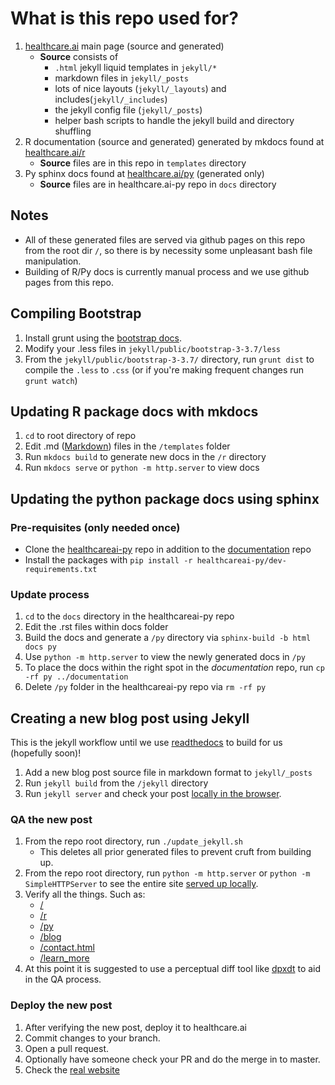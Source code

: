 # What is this repo used for?

1. [healthcare.ai](http://healthcare.ai) main page (source and generated)
    - **Source** consists of
        - `.html` jekyll liquid templates in `jekyll/*`
        - markdown files in `jekyll/_posts`
        - lots of nice layouts (`jekyll/_layouts`) and includes(`jekyll/_includes`)
        - the jekyll config file (`jekyll/_posts`)
        - helper bash scripts to handle the jekyll build and directory shuffling
2. R documentation (source and generated) generated by mkdocs found at [healthcare.ai/r](http://healthcare.ai/r)
    - **Source** files are in this repo in `templates` directory
3. Py sphinx docs found at [healthcare.ai/py](http://healthcare.ai/py) (generated only)
    - **Source** files are in healthcare.ai-py repo in `docs` directory
    
## Notes

- All of these generated files are served via github pages on this repo from the root dir `/`, so there is by necessity
some unpleasant bash file manipulation.
- Building of R/Py docs is currently manual process and we use github pages from this repo.

## Compiling Bootstrap

1. Install grunt using the [bootstrap docs]((http://getbootstrap.com/getting-started/#grunt)).
2. Modify your .less files in `jekyll/public/bootstrap-3-3.7/less`
3. From the `jekyll/public/bootstrap-3-3.7/` directory, run `grunt dist` to compile the `.less` to `.css` (or if you're
making frequent changes run `grunt watch`)

## Updating R package docs with mkdocs

1. `cd` to root directory of repo
2. Edit .md ([Markdown](https://daringfireball.net/projects/markdown/syntax)) files in the `/templates` folder
3. Run `mkdocs build` to generate new docs in the `/r` directory
4. Run `mkdocs serve` or `python -m http.server` to view docs

## Updating the python package docs using sphinx

### Pre-requisites (only needed once)

- Clone the [healthcareai-py](https://github.com/HealthCatalystSLC/healthcareai-py) repo in addition to the
[documentation](https://github.com/HealthCatalystSLC/documentation) repo
- Install the packages with `pip install -r healthcareai-py/dev-requirements.txt`

### Update process

1. `cd` to the `docs` directory in the healthcareai-py repo
2. Edit the .rst files within docs folder
3. Build the docs and generate a `/py` directory via `sphinx-build -b html docs py`
4. Use `python -m http.server` to view the newly generated docs in `/py`
5. To place the docs within the right spot in the *documentation* repo, run `cp -rf py ../documentation`
6. Delete `/py` folder in the healthcareai-py repo via `rm -rf py`

## Creating a new blog post using Jekyll

This is the jekyll workflow until we use [readthedocs](https://readthedocs.org/) to build for us (hopefully soon)!

1. Add a new blog post source file in markdown format to `jekyll/_posts`
2. Run `jekyll build` from the `/jekyll` directory
3. Run `jekyll server` and check your post [locally in the browser](localhost:4000).

### QA the new post

1. From the repo root directory, run `./update_jekyll.sh`
    - This deletes all prior generated files to prevent cruft from building up.
2. From the repo root directory, run `python -m http.server` or `python -m SimpleHTTPServer` to see the entire site
 [served up locally](localhost:8000).
3. Verify all the things. Such as:
    - [/](localhost:8000/)
    - [/r](localhost:8000/r)
    - [/py](localhost:8000/py)
    - [/blog](localhost:8000/blog)
    - [/contact.html](localhost:8000/contact.html)
    - [/learn_more](localhost:8000/learn_more)
4. At this point it is suggested to use a perceptual diff tool like [dpxdt](https://dpxdt-test.appspot.com) to aid in
the QA process.

### Deploy the new post

1. After verifying the new post, deploy it to healthcare.ai
2. Commit changes to your branch.
3. Open a pull request.
4. Optionally have someone check your PR and do the merge in to master.
5. Check the [real website](http://healthcare.ai)
